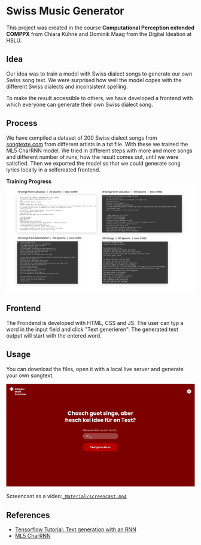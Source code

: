 # Swiss Music Generator
This project was created in the course **Computational Perception extended COMPPX** from Chiara Kühne and Dominik Maag from the Digital Ideation at HSLU.

## Idea
Our idea was to train a model with Swiss dialect songs to generate our own Swiss song text. We were surprised how well the model copes with the different Swiss dialects and inconsistent spelling.

To make the result accessible to others, we have developed a frontend with which everyone can generate their own Swiss dialect song.

## Process
We have compiled a dataset of 200 Swiss dialect songs from [songtexte.com](https://www.songtexte.com/) from different artists in a txt file. With these we trained the ML5 CharRNN model. We tried in different steps with more and more songs and different number of runs, how the result comes out, until we were satisfied. Then we exported the model so that we could generate song lyrics locally in a selfcreated frontend.

**Training Progress**
![Training Progress](./_Material/training-progress.png)

## Frontend
The Frondend is developed with HTML, CSS and JS. The user can typ a word in the input field and click "Text generieren". The generated text output will start with the entered word.

## Usage
You can download the files, open it with a local live server and generate your own songtext.

![Demo Swiss Music Generator](./_Material/screencast.gif)

Screencast as a video:[`_Material/screencast.mp4`](_Material/screencast.mp4)

## References
* [Tensorflow Tutorial: Text generation with an RNN](https://www.tensorflow.org/text/tutorials/text_generation)
* [ML5 CharRNN](https://learn.ml5js.org/#/reference/charrnn)
